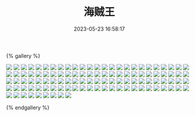 ﻿---
title: 海贼王
date: 2023-05-23 16:58:17
comments: false
---

{% gallery %}

![](https://cdn.staticaly.com/gh/1405720461/images@master/One_piece/1.jpg)
![](https://cdn.staticaly.com/gh/1405720461/images@master/One_piece/2.jpg)
![](https://cdn.staticaly.com/gh/1405720461/images@master/One_piece/3.jpg)
![](https://cdn.staticaly.com/gh/1405720461/images@master/One_piece/4.jpg)
![](https://cdn.staticaly.com/gh/1405720461/images@master/One_piece/5.jpg)
![](https://cdn.staticaly.com/gh/1405720461/images@master/One_piece/7.jpg)
![](https://cdn.staticaly.com/gh/1405720461/images@master/One_piece/8.jpg)
![](https://cdn.staticaly.com/gh/1405720461/images@master/One_piece/9.jpg)
![](https://cdn.staticaly.com/gh/1405720461/images@master/One_piece/10.jpg)
![](https://cdn.staticaly.com/gh/1405720461/images@master/One_piece/11.jpg)
![](https://cdn.staticaly.com/gh/1405720461/images@master/One_piece/12.jpg)
![](https://cdn.staticaly.com/gh/1405720461/images@master/One_piece/13.jpg)
![](https://cdn.staticaly.com/gh/1405720461/images@master/One_piece/14.jpg)
![](https://cdn.staticaly.com/gh/1405720461/images@master/One_piece/15.jpg)
![](https://cdn.staticaly.com/gh/1405720461/images@master/One_piece/16.jpg)
![](https://cdn.staticaly.com/gh/1405720461/images@master/One_piece/17.jpg)
![](https://cdn.staticaly.com/gh/1405720461/images@master/One_piece/18.jpg)
![](https://cdn.staticaly.com/gh/1405720461/images@master/One_piece/19.jpg)
![](https://cdn.staticaly.com/gh/1405720461/images@master/One_piece/20.jpg)
![](https://cdn.staticaly.com/gh/1405720461/images@master/One_piece/21.jpg)
![](https://cdn.staticaly.com/gh/1405720461/images@master/One_piece/22.jpg)
![](https://cdn.staticaly.com/gh/1405720461/images@master/One_piece/23.jpg)
![](https://cdn.staticaly.com/gh/1405720461/images@master/One_piece/24.jpg)
![](https://cdn.staticaly.com/gh/1405720461/images@master/One_piece/25.jpg)
![](https://cdn.staticaly.com/gh/1405720461/images@master/One_piece/26.jpg)
![](https://cdn.staticaly.com/gh/1405720461/images@master/One_piece/27.jpg)
![](https://cdn.staticaly.com/gh/1405720461/images@master/One_piece/28.jpg)
![](https://cdn.staticaly.com/gh/1405720461/images@master/One_piece/29.jpg)
![](https://cdn.staticaly.com/gh/1405720461/images@master/One_piece/30.jpg)
![](https://cdn.staticaly.com/gh/1405720461/images@master/One_piece/31.jpg)
![](https://cdn.staticaly.com/gh/1405720461/images@master/One_piece/32.jpg)
![](https://cdn.staticaly.com/gh/1405720461/images@master/One_piece/33.jpg)
![](https://cdn.staticaly.com/gh/1405720461/images@master/One_piece/34.jpg)
![](https://cdn.staticaly.com/gh/1405720461/images@master/One_piece/35.jpg)
![](https://cdn.staticaly.com/gh/1405720461/images@master/One_piece/36.jpg)
![](https://cdn.staticaly.com/gh/1405720461/images@master/One_piece/37.jpg)
![](https://cdn.staticaly.com/gh/1405720461/images@master/One_piece/38.jpg)
![](https://cdn.staticaly.com/gh/1405720461/images@master/One_piece/39.jpg)
![](https://cdn.staticaly.com/gh/1405720461/images@master/One_piece/40.jpg)
![](https://cdn.staticaly.com/gh/1405720461/images@master/One_piece/41.jpg)
![](https://cdn.staticaly.com/gh/1405720461/images@master/One_piece/42.jpg)
![](https://cdn.staticaly.com/gh/1405720461/images@master/One_piece/43.jpg)
![](https://cdn.staticaly.com/gh/1405720461/images@master/One_piece/44.jpg)
![](https://cdn.staticaly.com/gh/1405720461/images@master/One_piece/45.jpg)
![](https://cdn.staticaly.com/gh/1405720461/images@master/One_piece/46.jpg)
![](https://cdn.staticaly.com/gh/1405720461/images@master/One_piece/47.jpg)
![](https://cdn.staticaly.com/gh/1405720461/images@master/One_piece/48.jpg)
![](https://cdn.staticaly.com/gh/1405720461/images@master/One_piece/49.jpg)
![](https://cdn.staticaly.com/gh/1405720461/images@master/One_piece/50.jpg)
![](https://cdn.staticaly.com/gh/1405720461/images@master/One_piece/51.jpg)
![](https://cdn.staticaly.com/gh/1405720461/images@master/One_piece/52.jpg)
![](https://cdn.staticaly.com/gh/1405720461/images@master/One_piece/53.jpg)
![](https://cdn.staticaly.com/gh/1405720461/images@master/One_piece/54.jpg)
![](https://cdn.staticaly.com/gh/1405720461/images@master/One_piece/55.jpg)
![](https://cdn.staticaly.com/gh/1405720461/images@master/One_piece/56.jpg)
![](https://cdn.staticaly.com/gh/1405720461/images@master/One_piece/57.jpg)
![](https://cdn.staticaly.com/gh/1405720461/images@master/One_piece/58.jpg)
![](https://cdn.staticaly.com/gh/1405720461/images@master/One_piece/59.jpg)
![](https://cdn.staticaly.com/gh/1405720461/images@master/One_piece/60.jpg)
![](https://cdn.staticaly.com/gh/1405720461/images@master/One_piece/61.jpg)
![](https://cdn.staticaly.com/gh/1405720461/images@master/One_piece/62.jpg)
![](https://cdn.staticaly.com/gh/1405720461/images@master/One_piece/63.jpg)
![](https://cdn.staticaly.com/gh/1405720461/images@master/One_piece/64.jpg)
![](https://cdn.staticaly.com/gh/1405720461/images@master/One_piece/65.jpg)
![](https://cdn.staticaly.com/gh/1405720461/images@master/One_piece/66.jpg)
![](https://cdn.staticaly.com/gh/1405720461/images@master/One_piece/67.jpg)
![](https://cdn.staticaly.com/gh/1405720461/images@master/One_piece/68.jpg)
![](https://cdn.staticaly.com/gh/1405720461/images@master/One_piece/69.jpg)
![](https://cdn.staticaly.com/gh/1405720461/images@master/One_piece/70.jpg)
![](https://cdn.staticaly.com/gh/1405720461/images@master/One_piece/71.jpg)
![](https://cdn.staticaly.com/gh/1405720461/images@master/One_piece/72.jpg)
![](https://cdn.staticaly.com/gh/1405720461/images@master/One_piece/73.jpg)
![](https://cdn.staticaly.com/gh/1405720461/images@master/One_piece/74.jpg)
![](https://cdn.staticaly.com/gh/1405720461/images@master/One_piece/75.jpg)
![](https://cdn.staticaly.com/gh/1405720461/images@master/One_piece/76.jpg)
![](https://cdn.staticaly.com/gh/1405720461/images@master/One_piece/77.jpg)
![](https://cdn.staticaly.com/gh/1405720461/images@master/One_piece/78.jpg)
![](https://cdn.staticaly.com/gh/1405720461/images@master/One_piece/79.jpg)
![](https://cdn.staticaly.com/gh/1405720461/images@master/One_piece/80.jpg)
![](https://cdn.staticaly.com/gh/1405720461/images@master/One_piece/81.jpg)
![](https://cdn.staticaly.com/gh/1405720461/images@master/One_piece/82.jpg)
![](https://cdn.staticaly.com/gh/1405720461/images@master/One_piece/83.jpg)
![](https://cdn.staticaly.com/gh/1405720461/images@master/One_piece/84.jpg)
![](https://cdn.staticaly.com/gh/1405720461/images@master/One_piece/85.jpg)
![](https://cdn.staticaly.com/gh/1405720461/images@master/One_piece/86.jpg)
![](https://cdn.staticaly.com/gh/1405720461/images@master/One_piece/87.jpg)
![](https://cdn.staticaly.com/gh/1405720461/images@master/One_piece/88.jpg)
![](https://cdn.staticaly.com/gh/1405720461/images@master/One_piece/89.jpg)
![](https://cdn.staticaly.com/gh/1405720461/images@master/One_piece/90.jpg)
![](https://cdn.staticaly.com/gh/1405720461/images@master/One_piece/91.jpg)
![](https://cdn.staticaly.com/gh/1405720461/images@master/One_piece/92.jpg)
![](https://cdn.staticaly.com/gh/1405720461/images@master/One_piece/93.jpg)
![](https://cdn.staticaly.com/gh/1405720461/images@master/One_piece/94.jpg)
![](https://cdn.staticaly.com/gh/1405720461/images@master/One_piece/95.jpg)
![](https://cdn.staticaly.com/gh/1405720461/images@master/One_piece/96.jpg)
![](https://cdn.staticaly.com/gh/1405720461/images@master/One_piece/97.jpg)
![](https://cdn.staticaly.com/gh/1405720461/images@master/One_piece/98.jpg)
![](https://cdn.staticaly.com/gh/1405720461/images@master/One_piece/99.jpg)
![](https://cdn.staticaly.com/gh/1405720461/images@master/One_piece/100.jpg)
![](https://cdn.staticaly.com/gh/1405720461/images@master/One_piece/101.jpg)
![](https://cdn.staticaly.com/gh/1405720461/images@master/One_piece/102.jpg)
![](https://cdn.staticaly.com/gh/1405720461/images@master/One_piece/103.jpg)
![](https://cdn.staticaly.com/gh/1405720461/images@master/One_piece/104.jpg)
![](https://cdn.staticaly.com/gh/1405720461/images@master/One_piece/105.jpg)
![](https://cdn.staticaly.com/gh/1405720461/images@master/One_piece/106.jpg)
![](https://cdn.staticaly.com/gh/1405720461/images@master/One_piece/107.jpg)
![](https://cdn.staticaly.com/gh/1405720461/images@master/One_piece/108.jpg)
![](https://cdn.staticaly.com/gh/1405720461/images@master/One_piece/109.jpg)
![](https://cdn.staticaly.com/gh/1405720461/images@master/One_piece/110.jpg)

{% endgallery %}
